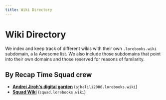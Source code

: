 ```yaml
---
title: Wiki Directory
---
```


# Wiki Directory

We index and keep track of different wikis with their own `.lorebooks.wiki`
subdomain, a la Awesome list. We also include those subdomains that point into
their own domains and those reserved for reasons of familarity.

## By Recap Time Squad crew

* [**Andrei Jiroh's digital garden**](https://ajhalili2006.lorebooks.wiki) (`ajhalili2006.lorebooks.wiki`)
* [**Squad Wiki**](https://squad.lorebooks.wiki) (`squad.lorebooks.wiki`)
